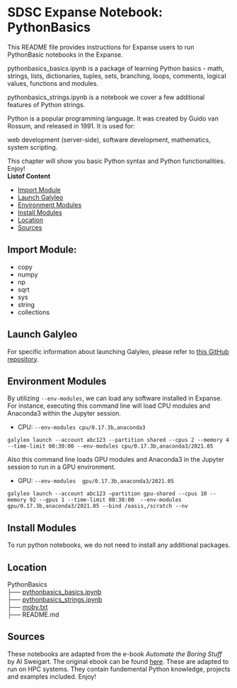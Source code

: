 # SDSC Expanse Notebook: PythonBasics
This README file provides instructions for Expanse users to run PythonBasic notebooks in the Expanse.

pythonbasics_basics.ipynb is a package of learning Python basics - math, strings, lists, dictionaries, tuples, sets, branching, loops, comments, logical values, functions and modules.
 
pythonbasics_strings.ipynb is a notebook we cover a few additional features of Python strings. 
 
Python is a popular programming language. It was created by Guido van Rossum, and released in 1991.
It is used for:

web development (server-side),
software development,
mathematics,
system scripting.

This chapter will show you basic Python syntax and Python functionalities. Enjoy!\
  **Listof Content**
- [Import Module](#import-module)
- [Launch Galyleo](#launch-galyleo)
- [Environment Modules](#environment-modules)
- [Install Modules](#install-modules)
- [Location](#location)
- [Sources](#sources)

## Import Module:
- copy
- numpy
- np
- sqrt
- sys
- string
- collections

## Launch Galyleo
For specific information about launching Galyleo, please refer to [this GitHub repository](https://github.com/mkandes/galyleo).

## Environment Modules
By utilizing `--env-modules`, we can load any software installed in Expanse. 
For instance, executing this command line will load CPU modules and Anaconda3 within the Jupyter session.
  - CPU:
`--env-modules cpu/0.17.3b,anaconda3`
```
galyleo launch --account abc123 --partition shared --cpus 2 --memory 4 --time-limit 00:30:00 --env-modules cpu/0.17.3b,anaconda3/2021.05
```
Also this command line loads GPU modules and Anaconda3 in the Jupyter session to run in a GPU environment.
 - GPU:
`--env-modules  gpu/0.17.3b,anaconda3/2021.05`
```
galyleo launch --account abc123 —partition gpu-shared --cpus 10 --memory 92 --gpus 1 --time-limit 00:30:00  --env-modules  gpu/0.17.3b,anaconda3/2021.05 --bind /oasis,/scratch --nv
```
## Install Modules
To run python notebooks, we do not need to install any additional packages.

## Location 

PythonBasics\
├── [pythonbasics_basics.ipynb](./pythonbasics_basics.ipynb)\
├── [pythonbasics_strings.ipynb](./pythonbasics_strings.ipynb)\
├── [moby.txt](./moby.txt)\
├── README.md


## Sources
These notebooks are adapted from the e-book *Automate the Boring Stuff* by Al Sweigart. The original ebook can be found [here](https://automatetheboringstuff.com/). 
These are adapted to run on HPC systems. They contain fundemental Python knowledge, projects and examples included. Enjoy!


